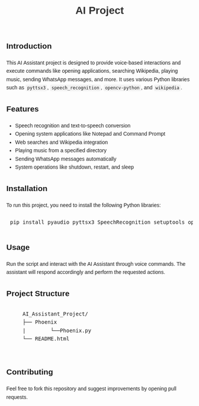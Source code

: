<!DOCTYPE html>
<html lang="en">
<head>
  <meta charset="UTF-8">
  <meta name="viewport" content="width=device-width, initial-scale=1.0">
</head>
<body style="font-family: Arial, sans-serif; line-height: 1.6; margin: 20px;">
  <header>
    <h1 style="color: #333; text-align: center;">AI Project</h1>
  </header>

  <section>
    <h2>Introduction</h2>
    <p>This AI Assistant project is designed to provide voice-based interactions and execute commands like opening applications, searching Wikipedia, playing music, sending WhatsApp messages, and more. It uses various Python libraries such as <code style="background-color: #f2f2f2; padding: 2px 4px; border-radius: 4px;">pyttsx3</code>, <code style="background-color: #f2f2f2; padding: 2px 4px; border-radius: 4px;">speech_recognition</code>, <code style="background-color: #f2f2f2; padding: 2px 4px; border-radius: 4px;">opencv-python</code>, and <code style="background-color: #f2f2f2; padding: 2px 4px; border-radius: 4px;">wikipedia</code>.</p>
  </section>

  <section>
    <h2>Features</h2>
    <ul>
      <li>Speech recognition and text-to-speech conversion</li>
      <li>Opening system applications like Notepad and Command Prompt</li>
      <li>Web searches and Wikipedia integration</li>
      <li>Playing music from a specified directory</li>
      <li>Sending WhatsApp messages automatically</li>
      <li>System operations like shutdown, restart, and sleep</li>
    </ul>
  </section>

  <section>
    <h2>Installation</h2>
    <p>To run this project, you need to install the following Python libraries:</p>
    <pre style="padding: 10px; border-radius: 4px;">pip install pyaudio pyttsx3 SpeechRecognition setuptools opencv-python wikipedia pywhatkit</pre>
  </section>

  <section>
    <h2>Usage</h2>
    <p>Run the script and interact with the AI Assistant through voice commands. The assistant will respond accordingly and perform the requested actions.</p>
  </section>

  <section>
    <h2>Project Structure</h2>
    <pre style="padding: 10px;">
    AI_Assistant_Project/
    ├── Phoenix
    |        └──Phoenix.py
    └── README.html
    </pre>
  </section>

  <section>
    <h2>Contributing</h2>
    <p>Feel free to fork this repository and suggest improvements by opening pull requests.</p>
  </section>
</body>
</html>
